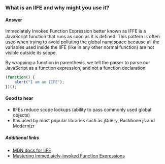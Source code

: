 ### What is an IIFE and why might you use it?

#### Answer

Immediately Invoked Function Expression better known as IFFE is a JavaScript function that runs as soon as it is defined. This pattern is often used when trying to avoid polluting the global namespace because all the variables used inside the IIFE (like in any other normal function) are not visible outside its scope.

By wrapping a function in parenthesis, we tell the parser to parse our JavaScript as a function expression, and not a function declaration.

```js
(function() {
    alert("I am an IIFE");
})();
```

#### Good to hear

* IIFEs reduce scope lookups (ability to pass commonly used global objects)
* It is used by most popular libraries such as jQuery, Backbone.js and Modernizr

##### Additional links

<!-- Whenever possible, link a more detailed explanation. -->

* [MDN docs for IIFE](https://developer.mozilla.org/en-US/docs/Glossary/IIFE#Learn_more)
* [Mastering Immediately-invoked Function Expressions](https://medium.com/@vvkchandra/essential-javascript-mastering-immediately-invoked-function-expressions-67791338ddc6)

<!-- tags: (javascript) -->

<!-- expertise: (1) -->